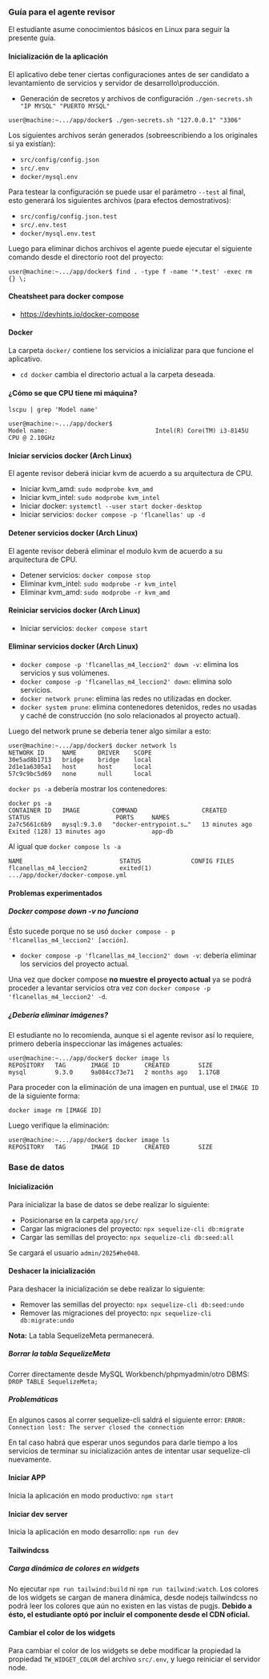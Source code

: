 ### Guía para el agente revisor
El estudiante asume conocimientos básicos en Linux para seguir la presente guía.

#### Inicialización de la aplicación
El aplicativo debe tener ciertas configuraciones antes de ser candidato a levantamiento de servicios y servidor de desarrollo\producción.
- Generación de secretos y archivos de configuración `./gen-secrets.sh "IP MYSQL" "PUERTO MYSQL"`

```
user@machine:~.../app/docker$ ./gen-secrets.sh "127.0.0.1" "3306"
```

Los siguientes archivos serán generados (sobreescribiendo a los originales si ya existían):
- `src/config/config.json`
- `src/.env`
- `docker/mysql.env`

Para testear la configuración se puede usar el parámetro `--test` al final, esto generará los siguientes archivos (para efectos demostrativos):
- `src/config/config.json.test`
- `src/.env.test`
- `docker/mysql.env.test`

Luego para eliminar dichos archivos el agente puede ejecutar el siguiente comando desde el directorio root del proyecto:

```
user@machine:~.../app/docker$ find . -type f -name '*.test' -exec rm {} \;
```

#### Cheatsheet para docker compose
- https://devhints.io/docker-compose

#### Docker
La carpeta `docker/` contiene los servicios a inicializar para que funcione el aplicativo.
- `cd docker` cambia el directorio actual a la carpeta deseada.

#### ¿Cómo se que CPU tiene mi máquina?

`lscpu | grep 'Model name'`

```
user@machine:~.../app/docker$
Model name:                              Intel(R) Core(TM) i3-8145U CPU @ 2.10GHz
```

#### Iniciar servicios docker (Arch Linux)
El agente revisor deberá iniciar kvm de acuerdo a su arquitectura de CPU.
- Iniciar kvm_amd: `sudo modprobe kvm_amd`
- Iniciar kvm_intel: `sudo modprobe kvm_intel`
- Iniciar docker: `systemctl --user start docker-desktop`
- Iniciar servicios: `docker compose -p 'flcanellas' up -d`

#### Detener servicios docker (Arch Linux)
El agente revisor deberá eliminar el modulo kvm de acuerdo a su arquitectura de CPU.
- Detener servicios: `docker compose stop`
- Eliminar kvm_intel: `sudo modprobe -r kvm_intel`
- Eliminar kvm_amd: `sudo modprobe -r kvm_amd`

#### Reiniciar servicios docker (Arch Linux)
- Iniciar servicios: `docker compose start`

#### Eliminar servicios docker (Arch Linux)
- `docker compose -p 'flcanellas_m4_leccion2' down -v`: elimina los servicios y sus volúmenes.
- `docker compose -p 'flcanellas_m4_leccion2' down`: elimina solo servicios.
- `docker network prune`: elimina las redes no utilizadas en docker.
- `docker system prune`: elimina contenedores detenidos, redes no usadas y caché de construcción (no solo relacionados al proyecto actual).

Luego del network prune se debería tener algo similar a esto:

```
user@machine:~.../app/docker$ docker network ls
NETWORK ID     NAME      DRIVER    SCOPE
30e5ad8b1713   bridge    bridge    local
2d1e1a6305a1   host      host      local
57c9c9bc5d69   none      null      local
```

`docker ps -a` debería mostrar los contenedores:

```
docker ps -a
CONTAINER ID   IMAGE         COMMAND                  CREATED          STATUS                        PORTS     NAMES
2a7c5661c6b9   mysql:9.3.0   "docker-entrypoint.s…"   13 minutes ago   Exited (128) 13 minutes ago             app-db
```

Al igual que `docker compose ls -a`

```
NAME                           STATUS              CONFIG FILES
flcanellas_m4_leccion2         exited(1)           .../app/docker/docker-compose.yml
```

#### Problemas experimentados

##### Docker compose down -v no funciona
Ésto sucede porque no se usó `docker compose - p 'flcanellas_m4_leccion2' [acción]`.
- `docker compose -p 'flcanellas_m4_leccion2' down -v`: debería eliminar los servicios del proyecto actual.

Una vez que docker compose **no muestre el proyecto actual** ya se podrá proceder a levantar servicios otra vez con `docker compose -p 'flcanellas_m4_leccion2' -d`.

##### ¿Debería eliminar imágenes?
El estudiante no lo recomienda, aunque si el agente revisor así lo requiere, primero debería inspeccionar las imágenes actuales:

```
user@machine:~.../app/docker$ docker image ls
REPOSITORY   TAG       IMAGE ID       CREATED        SIZE
mysql        9.3.0     9a084cc73e71   2 months ago   1.17GB
```

Para proceder con la eliminación de una imagen en puntual, use el `IMAGE ID` de la siguiente forma:

`docker image rm [IMAGE ID]`

Luego verifique la eliminación:

```
user@machine:~.../app/docker$ docker image ls
REPOSITORY   TAG       IMAGE ID       CREATED        SIZE
```

### Base de datos

#### Inicialización
Para inicializar la base de datos se debe realizar lo siguiente:
- Posicionarse en la carpeta `app/src/`
- Cargar las migraciones del proyecto: `npx sequelize-cli db:migrate`
- Cargar las semillas del proyecto: `npx sequelize-cli db:seed:all`

Se cargará el usuario `admin/2025#he048`.

#### Deshacer la inicialización
Para deshacer la inicialización se debe realizar lo siguiente:
- Remover las semillas del proyecto: `npx sequelize-cli db:seed:undo`
- Remover las migraciones del proyecto: `npx sequelize-cli db:migrate:undo`

**Nota:** La tabla SequelizeMeta permanecerá.

##### Borrar la tabla SequelizeMeta
Correr directamente desde MySQL Workbench/phpmyadmin/otro DBMS: `DROP TABLE SequelizeMeta;`

##### Problemáticas
En algunos casos al correr sequelize-cli saldrá el siguiente error:
`ERROR: Connection lost: The server closed the connection`

En tal caso habrá que esperar unos segundos para darle tiempo a los servicios de terminar su inicialización antes de intentar usar sequelize-cli nuevamente.

#### Iniciar APP
Inicia la aplicación en modo productivo: `npm start`

#### Iniciar dev server
Inicia la aplicación en modo desarrollo: `npm run dev`

#### Tailwindcss

##### Carga dinámica de colores en widgets
No ejecutar `npm run tailwind:build` ni `npm run tailwind:watch`.
Los colores de los widgets se cargan de manera dinámica, desde nodejs tailwindcss no podrá leer los colores que aún no existen en las vistas de pugjs. **Debido a ésto, el estudiante optó por incluir el componente desde el CDN oficial.**

#### Cambiar el color de los widgets
Para cambiar el color de los widgets se debe modificar la propiedad la propiedad `TW_WIDGET_COLOR` del archivo `src/.env`, y luego reiniciar el servidor node.